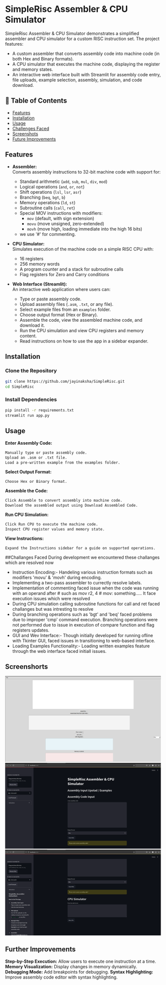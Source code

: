 # SimpleRisc Assembler & CPU Simulator

SimpleRisc Assembler & CPU Simulator demonstrates a simplified assembler and CPU simulator for a custom RISC instruction set. The project features:
- A custom assembler that converts assembly code into machine code (in both Hex and Binary formats).
- A CPU simulator that executes the machine code, displaying the register and memory states.
- An interactive web interface built with Streamlit for assembly code entry, file uploads, example selection, assembly, simulation, and code download.

## 📖 Table of Contents
- [Features](#features)
- [Installation](#installation)
- [Usage](#usage)
- [Challenges Faced](#challenges-faced)
- [Screenshots](#screenshots)
- [Future Improvements](#future-improvements)


## Features

- **Assembler:**  
  Converts assembly instructions to 32-bit machine code with support for:
  - Standard arithmetic (`add`, `sub`, `mul`, `div`, `mod`)
  - Logical operations (`and`, `or`, `not`)
  - Shift operations (`lsl`, `lsr`, `asr`)
  - Branching (`beq`, `bgt`, `b`)
  - Memory operations (`ld`, `st`)
  - Subroutine calls (`call`, `ret`)
  - Special MOV instructions with modifiers:  
    - `mov` (default, with sign extension)  
    - `movu` (move unsigned, zero-extended)  
    - `movh` (move high, loading immediate into the high 16 bits)
  - we use '#' for commenting.
  
- **CPU Simulator:**  
  Simulates execution of the machine code on a simple RISC CPU with:
  - 16 registers
  - 256 memory words
  - A program counter and a stack for subroutine calls
  - Flag registers for Zero and Carry conditions

- **Web Interface (Streamlit):**  
  An interactive web application where users can:
  - Type or paste assembly code.
  - Upload assembly files (`.asm`, `.txt`, or any file).
  - Select example files from an `examples` folder.
  - Choose output format (Hex or Binary).
  - Assemble the code, view the assembled machine code, and download it.
  - Run the CPU simulation and view CPU registers and memory content.
  - Read instructions on how to use the app in a sidebar expander.
## Installation
### **Clone the Repository**
```bash
git clone https://github.com/jayinaksha/SimpleRisc.git
cd SimpleRisc
```
### **Install Dependencies**
```bash
pip install -r requirements.txt
streamlit run app.py
```
## Usage
**Enter Assembly Code:**

    Manually type or paste assembly code.
    Upload an .asm or .txt file.
    Load a pre-written example from the examples folder.

**Select Output Format:**

    Choose Hex or Binary format.

**Assemble the Code:**

    Click Assemble to convert assembly into machine code.
    Download the assembled output using Download Assembled Code.

**Run CPU Simulation:**

    Click Run CPU to execute the machine code.
    Inspect CPU register values and memory state.

**View Instructions:**

    Expand the Instructions sidebar for a guide on supported operations.
##Challanges Faced
  During development we encountered these challanges which are resolved now
  - Instruction Encoding:- Handeling various instruction formats such as modifiers 'movu' & 'movh' during encoding.
  - Implementing a two-pass assembler to currectly resolve labels.
  - Implementation of commenting faced issue when the code was running with an operand after # such as mov r2, 4 # mov: something..... It face execution issues which were resolved
  - During CPU simulation calling subroutine functions for call and ret faced challanges but was intresting to resolve
  - During branching operations such as 'bgt' and 'beq' faced problems due to improper 'cmp' command execution. Branching operations were not performed due to issue in execution of compare function and flag registers updates.
  - GUI and Wev Interface:- Though initially developed for running ofline with Tkinter GUI, faced issues in transitioning to web-based interface.
  - Loading Examples Functionality:- Loading written examples feature through the web interface faced initiall issues.
## Screenshorts
![TkInter GUI interface](images/gui.png)
![Web Interface 1](images/web_interface1.png)
![Web Interface 2](images/web_interface2.png)
    
## Further Improvements
**Step-by-Step Execution:**
Allow users to execute one instruction at a time.
**Memory Visualization:**
Display changes in memory dynamically.
**Debugging Mode:**
Add breakpoints for debugging.
**Syntax Highlighting:**
Improve assembly code editor with syntax highlighting.
